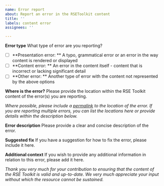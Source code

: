 ```yaml
---
name: Error report
about: Report an error in the RSEToolkit content
title: ''
labels: content error
assignees: ''

---
```


**Error type**
What type of error are you reporting?

- [ ] **Presentation error: ** A typo, grammatical error or an error in the way content is rendered or displayed
- [ ] **Content error: ** An error in the content itself - content that is incorrect or lacking significant detail
- [ ] **Other error: ** Another type of error with the content not represented by the above options

**Where is the error?**
Please provide the location within the RSE Toolkit content of the error(s) you are reporting.

_Where possible, please include a [permalink](https://docs.github.com/en/free-pro-team@latest/github/managing-files-in-a-repository/getting-permanent-links-to-files) to the location of the error. If you are reporting multiple errors, you can list the locations here or provide details within the description below._

**Error description**
Please provide a clear and concise description of the error.

**Suggested fix**
If you have a suggestion for how to fix the error, please include it here.

**Additional context**
If you wish to provide any additional information in relation to this error, please add it here.

_Thank you very much for your contribution to ensuring that the content of the RSE Toolkit is valid and up-to-date. We very much appreciate your input without which the resource cannot be sustained._
